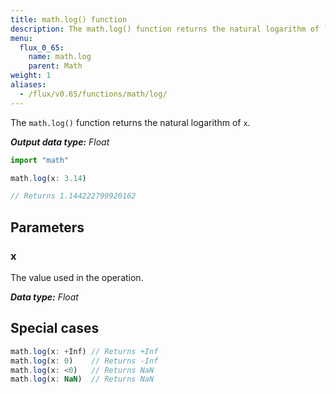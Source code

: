 ```yaml
---
title: math.log() function
description: The math.log() function returns the natural logarithm of `x`.
menu:
  flux_0_65:
    name: math.log
    parent: Math
weight: 1
aliases:
  - /flux/v0.65/functions/math/log/
---
```


The `math.log()` function returns the natural logarithm of `x`.

_**Output data type:** Float_

```js
import "math"

math.log(x: 3.14)

// Returns 1.144222799920162
```

## Parameters

### x
The value used in the operation.

_**Data type:** Float_

## Special cases
```js
math.log(x: +Inf) // Returns +Inf
math.log(x: 0)    // Returns -Inf
math.log(x: <0)   // Returns NaN
math.log(x: NaN)  // Returns NaN
```
